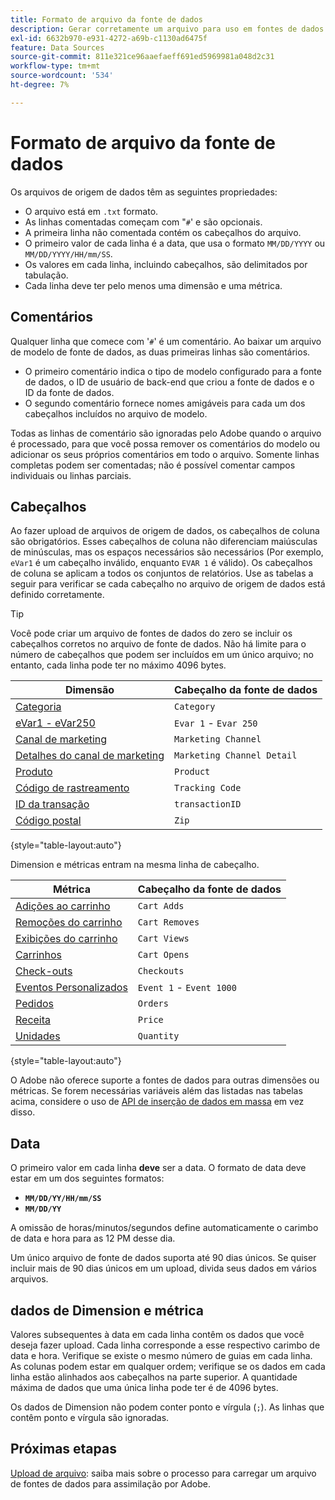 ```yaml
---
title: Formato de arquivo da fonte de dados
description: Gerar corretamente um arquivo para uso em fontes de dados.
exl-id: 6632b970-e931-4272-a69b-c1130ad6475f
feature: Data Sources
source-git-commit: 811e321ce96aaefaeff691ed5969981a048d2c31
workflow-type: tm+mt
source-wordcount: '534'
ht-degree: 7%

---
```


# Formato de arquivo da fonte de dados

Os arquivos de origem de dados têm as seguintes propriedades:

* O arquivo está em `.txt` formato.
* As linhas comentadas começam com &quot;`#`&#39; e são opcionais.
* A primeira linha não comentada contém os cabeçalhos do arquivo.
* O primeiro valor de cada linha é a data, que usa o formato `MM/DD/YYYY` ou `MM/DD/YYYY/HH/mm/SS`.
* Os valores em cada linha, incluindo cabeçalhos, são delimitados por tabulação.
* Cada linha deve ter pelo menos uma dimensão e uma métrica.

## Comentários

Qualquer linha que comece com &#39;`#`&#39; é um comentário. Ao baixar um arquivo de modelo de fonte de dados, as duas primeiras linhas são comentários.

* O primeiro comentário indica o tipo de modelo configurado para a fonte de dados, o ID de usuário de back-end que criou a fonte de dados e o ID da fonte de dados.
* O segundo comentário fornece nomes amigáveis para cada um dos cabeçalhos incluídos no arquivo de modelo.

Todas as linhas de comentário são ignoradas pelo Adobe quando o arquivo é processado, para que você possa remover os comentários do modelo ou adicionar os seus próprios comentários em todo o arquivo. Somente linhas completas podem ser comentadas; não é possível comentar campos individuais ou linhas parciais.

## Cabeçalhos

Ao fazer upload de arquivos de origem de dados, os cabeçalhos de coluna são obrigatórios. Esses cabeçalhos de coluna não diferenciam maiúsculas de minúsculas, mas os espaços necessários são necessários (Por exemplo, `eVar1` é um cabeçalho inválido, enquanto `EVAR 1` é válido). Os cabeçalhos de coluna se aplicam a todos os conjuntos de relatórios. Use as tabelas a seguir para verificar se cada cabeçalho no arquivo de origem de dados está definido corretamente.

>[!TIP]
>
>Você pode criar um arquivo de fontes de dados do zero se incluir os cabeçalhos corretos no arquivo de fonte de dados. Não há limite para o número de cabeçalhos que podem ser incluídos em um único arquivo; no entanto, cada linha pode ter no máximo 4096 bytes.

| Dimensão | Cabeçalho da fonte de dados |
| --- | --- |
| [Categoria](/help/components/dimensions/category.md) | `Category` |
| [eVar1 - eVar250](/help/components/dimensions/evar.md) | `Evar 1` - `Evar 250` |
| [Canal de marketing](/help/components/dimensions/marketing-channel.md) | `Marketing Channel` |
| [Detalhes do canal de marketing](/help/components/dimensions/marketing-detail.md) | `Marketing Channel Detail` |
| [Produto](/help/components/dimensions/product.md) | `Product` |
| [Código de rastreamento](/help/components/dimensions/tracking-code.md) | `Tracking Code` |
| [ID da transação](/help/implement/vars/page-vars/transactionid.md) | `transactionID` |
| [Código postal](/help/components/dimensions/zip-code.md) | `Zip` |

{style="table-layout:auto"}

Dimension e métricas entram na mesma linha de cabeçalho.

| Métrica | Cabeçalho da fonte de dados |
| --- | --- |
| [Adições ao carrinho](/help/components/metrics/cart-additions.md) | `Cart Adds` |
| [Remoções do carrinho](/help/components/metrics/cart-removals.md) | `Cart Removes` |
| [Exibições do carrinho](/help/components/metrics/cart-views.md) | `Cart Views` |
| [Carrinhos](/help/components/metrics/carts.md) | `Cart Opens` |
| [Check-outs](/help/components/metrics/checkouts.md) | `Checkouts` |
| [Eventos Personalizados](/help/components/metrics/custom-events.md) | `Event 1` - `Event 1000` |
| [Pedidos](/help/components/metrics/orders.md) | `Orders` |
| [Receita](/help/components/metrics/revenue.md) | `Price` |
| [Unidades](/help/components/metrics/units.md) | `Quantity` |

{style="table-layout:auto"}

O Adobe não oferece suporte a fontes de dados para outras dimensões ou métricas. Se forem necessárias variáveis além das listadas nas tabelas acima, considere o uso de [API de inserção de dados em massa](https://developer.adobe.com/analytics-apis/docs/2.0/guides/endpoints/bulk-data-insertion/) em vez disso.

## Data

O primeiro valor em cada linha **deve** ser a data. O formato de data deve estar em um dos seguintes formatos:

* **`MM/DD/YY/HH/mm/SS`**
* **`MM/DD/YY`**

A omissão de horas/minutos/segundos define automaticamente o carimbo de data e hora para as 12 PM desse dia.

Um único arquivo de fonte de dados suporta até 90 dias únicos. Se quiser incluir mais de 90 dias únicos em um upload, divida seus dados em vários arquivos.

## dados de Dimension e métrica

Valores subsequentes à data em cada linha contêm os dados que você deseja fazer upload. Cada linha corresponde a esse respectivo carimbo de data e hora. Verifique se existe o mesmo número de guias em cada linha. As colunas podem estar em qualquer ordem; verifique se os dados em cada linha estão alinhados aos cabeçalhos na parte superior. A quantidade máxima de dados que uma única linha pode ter é de 4096 bytes.

Os dados de Dimension não podem conter ponto e vírgula (`;`). As linhas que contêm ponto e vírgula são ignoradas.

## Próximas etapas

[Upload de arquivo](file-upload.md): saiba mais sobre o processo para carregar um arquivo de fontes de dados para assimilação por Adobe.
